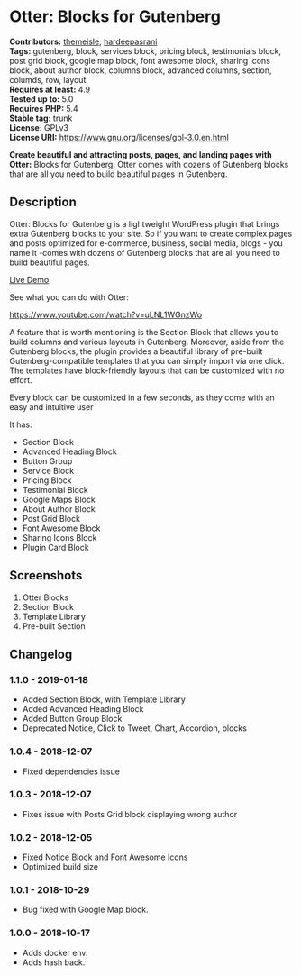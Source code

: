 # Otter: Blocks for Gutenberg #
**Contributors:** [themeisle](https://profiles.wordpress.org/themeisle), [hardeepasrani](https://profiles.wordpress.org/hardeepasrani)  
**Tags:** gutenberg, block, services block, pricing block, testimonials block, post grid block, google map block, font awesome block, sharing icons block, about author block, columns block, advanced columns, section, columds, row, layout  
**Requires at least:** 4.9      
**Tested up to:** 5.0    
**Requires PHP:** 5.4    
**Stable tag:** trunk  
**License:** GPLv3    
**License URI:** https://www.gnu.org/licenses/gpl-3.0.en.html    

**Create beautiful and attracting posts, pages, and landing pages with Otter:** Blocks for Gutenberg. Otter comes with dozens of Gutenberg blocks that are all you need to build beautiful pages in Gutenberg.  

## Description ##

Otter: Blocks for Gutenberg is a lightweight WordPress plugin that brings extra Gutenberg blocks to your site. So if you want to create complex pages and posts optimized for e-commerce, business, social media, blogs - you name it -comes with dozens of Gutenberg blocks that are all you need to build beautiful pages.

[Live Demo](http://demo.themeisle.com/otter-playground/)

See what you can do with Otter:

https://www.youtube.com/watch?v=uLNL1WGnzWo

A feature that is worth mentioning is the Section Block that allows you to build columns and various layouts in Gutenberg. Moreover, aside from the Gutenberg blocks, the plugin provides a beautiful library of pre-built Gutenberg-compatible templates that you can simply import via one click. The templates have block-friendly layouts that can be customized with no effort.

Every block can be customized in a few seconds, as they come with an easy and intuitive user 

It has:

- Section Block
- Advanced Heading Block
- Button Group
- Service Block
- Pricing Block
- Testimonial Block
- Google Maps Block
- About Author Block
- Post Grid Block
- Font Awesome Block
- Sharing Icons Block
- Plugin Card Block

## Screenshots ##

1. Otter Blocks
2. Section Block
3. Template Library
4. Pre-built Section

## Changelog ##

### 1.1.0 - 2019-01-18 ###
* Added Section Block, with Template Library
* Added Advanced Heading Block
* Added Button Group Block
* Deprecated Notice, Click to Tweet, Chart, Accordion, blocks

### 1.0.4 - 2018-12-07 ###
* Fixed dependencies issue
 
### 1.0.3 - 2018-12-07 ###
* Fixes issue with Posts Grid block displaying wrong author
 
### 1.0.2 - 2018-12-05 ###
* Fixed Notice Block and Font Awesome Icons
* Optimized build size
 
### 1.0.1 - 2018-10-29 ###
* Bug fixed with Google Map block.
 
### 1.0.0 - 2018-10-17 ###
* Adds docker env.
* Adds hash back.